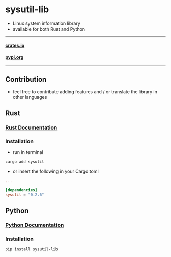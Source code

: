 # sysutil-lib
- Linux system information library
- available for both Rust and Python

---
#### [crates.io](https://crates.io/crates/sysutil)
#### [pypi.org](https://pypi.org/project/sysutil-lib/)

---
## Contribution
- feel free to contribute adding features and / or translate the library in other languages

## Rust
### [Rust Documentation](https://github.com/ryzeon-dev/sysutil/blob/master/rust/README.md)
### Installation
- run in terminal
```bash
cargo add sysutil
```
- or insert the following in your Cargo.toml 
```toml
...

[dependencies]
sysutil = "0.2.6"
```

## Python
### [Python Documentation](https://github.com/ryzeon-dev/sysutil/blob/master/python3/README.md)
### Installation
```bash
pip install sysutil-lib
```